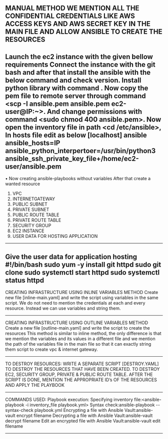 MANUAL METHOD WE MENTION ALL THE CONFIDENTIAL CREDENTIALS LIKE AWS ACCESS KEYS AND AWS SECRET KEY IN THE MAIN FILE AND ALLOW ANSIBLE TO CREATE THE RESOURCES
--------------------------------------------------------------------------------------------------------------------------------------------------------------------------------------------------------------------------------------------------------------------------------------------------------------------------------
Launch the ec2 instance with the given bellow requirements
Connect the instance with the git bash and after that install the ansible with the below command and check version.
Install python library with command <sudo pip3 install boto3 botocore>.
Now copy the pem file to remote server through command <scp -I ansible.pem ansible.pem ec2-user@IP:~>. And  change permissions with command <sudo chmod 400 ansible.pem>.
Now open the inventory file in path <cd /etc/ansible>, <vi hosts>
In hosts file edit as below
[localhost]
ansible ansible_hosts=IP ansible_python_interpertoer=/usr/bin/python3 ansible_ssh_private_key_file+/home/ec2-user/ansible.pem
--------------------------------------------------------------------------------------------------------------------------------------------------------------------------------------------------------------------------------------------------------------------------------------------------------------------------------
•	Now creating ansible-playbooks without variables
After that create a wanted resource
1.	VPC
2.	INTERNETGATEWAY
3.	PUBLIC SUBNET
4.	PRIVATE SUBNET
5.	PUBLIC ROUTE TABLE 
6.	PRIVATE ROUTE TABLE
7.	SECURITY GROUP
8.	EC2 INSTANCE
9.	USER DATA FOR HOSTING APPLICATION
---------------------------------------------------------------------------------------------------------------------------------------------------------------------------------------------------------------------------------------------------------------------------------------------------------------------------------   
 Give the user data for application hosting
 #!/bin/bash
 sudo yum -y install git httpd
 sudo git clone <URL>
 sudo systemctl start httpd
sudo systemctl status httpd
  ---------------------------------------------------------------------------------------------------------------------------------------------------------------------------------------------------------------------------------------------------------------------------------------------------------------------------------
 
CREATING INFRASTRUCTURE USING INLINE VARIABLES METHOD
Create new file [inline-main.yaml] and write the script using variables in the same script.
We do not need to mention the credentials at each and every resource.
Instead we can use variables and string them.

------------------------------------------------------------------------------------------------------------------------------------------------------------------------------------------------------------------------------------------------------------------------------------------------------------------------------------

CREATING INFRASTRUCTURE USING OUTLINE VARIABLES METHOD
Create a new file [outline-main.yaml] and write the script to create the resources
This method is similar to inline method, the only difference is that we mention the variables and its values in a different file and we mention the path of the variables file in the main file so that it can exactly string them script to create vpc & internet gateway.

------------------------------------------------------------------------------------------------------------------------------------------------------------------------------------------------------------------------------------------------------------------------------------------------------------------------------------ -
      
TO DESTROY RESOURCES:
WRITE A SEPARATE SCRIPT [DESTROY.YAML] TO DESTROY THE RESOURCES THAT HAVE BEEN CREATED.
TO DESTROY EC2, SECURITY GROUP, PRIVATE & PUBLIC ROUTE TABLE.
AFTER THE SCRIPT IS DONE, MENTION THE APPROPRIATE ID’s OF THE RESOURCES AND APPLY THE PLAYBOOK

-------------------------------------------------------------------------------------------------------------------------------------------------------------------------------------------------------------------------------------------------------------------------------------------------------------------------------------
COMMANDS USED:
Playbook execution:<ansible-playbook playbook.yml>
Specifying inventory file:<ansible-playbook -i inventory_file playbook.yml>
Syntax check:ansible-playbook --syntax-check playbook.yml
Encrypting a file with Ansible Vault:ansible-vault encrypt filename
Decrypting a file with Ansible Vault:ansible-vault decrypt filename
Edit an encrypted file with Ansible Vault:ansible-vault edit filename

---------------------------------------------------------------------------------------------------------------------------------------------------------------------------------------------------------------------------------------------------------------------------------------------------------

 
